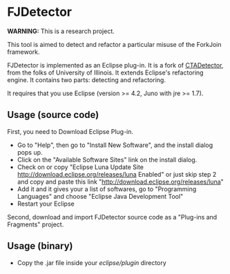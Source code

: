 FJDetector
===========

**WARNING:** This is a research project.

This tool is aimed to detect and refactor a particular misuse of the ForkJoin framework. 

FJDetector is implemented as an Eclipse plug-in. It is a fork of [CTADetector](http://mir.cs.illinois.edu/~yulin2/CTADetector/), from the folks of University of Illinois. It extends Eclipse's refactoring engine. It contains two parts: detecting and refactoring.

It requires that you use Eclipse (version >= 4.2, Juno with jre >= 1.7). 

Usage (source code)
-------------------

First, you need to Download Eclipse Plug-in.

- Go to "Help", then go to "Install New Software", and the install dialog pops up.
- Click on the "Available Software Sites" link on the install dialog.
- Check on or copy "Eclipse Luna Update Site http://download.eclipse.org/releases/luna Enabled" or just skip step 2 and copy and paste this link "http://download.eclipse.org/releases/luna"
- Add it and it gives your a list of softwares, go to "Programming Languages" and choose "Eclipse Java Development Tool"
- Restart your Eclipse

Second, download and import FJDetector source code as a "Plug-ins and Fragments" project.


Usage (binary)
--------------

- Copy the .jar file inside your *eclipse/plugin* directory